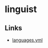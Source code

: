 # linguist

## Links

- [languages.yml](https://github.com/github/linguist/blob/master/lib/linguist/languages.yml)
